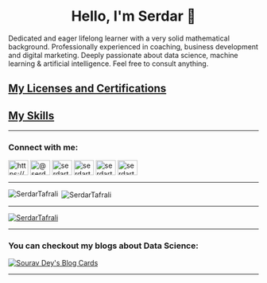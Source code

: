 <h1 align="center">Hello, I'm Serdar 👋</h1>  



<!--
**SerdarTafrali/SerdarTAFRALI** is a ✨ _special_ ✨ repository because its `README.md` (this file) appears on your GitHub profile.

-->

Dedicated and eager lifelong learner with a very solid mathematical background. Professionally experienced in coaching, business development and digital marketing. Deeply passionate about data science, machine learning & artificial intelligence. Feel free to consult anything.
<p><img align="right" src="https://komarev.com/ghpvc/?username=SerdarTafrali&style=flat-square&color=blue" alt=""/> </p>

## [My Licenses and Certifications](https://www.linkedin.com/in/serdartafrali/details/certifications/)
## [My Skills](https://www.linkedin.com/in/serdartafrali/details/skills/)
----

<h3 align="left">Connect with me:</h3>
<p align="left">
<a href="https://linkedin.com/in/https://www.linkedin.com/in/serdartafrali/" target="blank"><img align="center" src="https://raw.githubusercontent.com/rahuldkjain/github-profile-readme-generator/master/src/images/icons/Social/linked-in-alt.svg" alt="https://www.linkedin.com/in/serdartafrali/" height="30" width="40" /></a>
<a href="https://medium.com/@serdartafrali" target="blank"><img align="center" src="https://raw.githubusercontent.com/rahuldkjain/github-profile-readme-generator/master/src/images/icons/Social/medium.svg" alt="@serdartafrali" height="30" width="40" /></a>
<a href="https://www.kaggle.com/serdartafrali" target="blank"><img align="center" src="https://raw.githubusercontent.com/rahuldkjain/github-profile-readme-generator/master/src/images/icons/Social/kaggle.svg" alt="serdartafrali" height="30" width="40" /></a>
<a href="https://twitter.com/serdartafrali" target="blank"><img align="center" src="https://raw.githubusercontent.com/rahuldkjain/github-profile-readme-generator/master/src/images/icons/Social/twitter.svg" alt="serdartafrali" height="30" width="40" /></a>
<a href="https://www.hackerrank.com/serdartafrali" target="blank"><img align="center" src="https://raw.githubusercontent.com/rahuldkjain/github-profile-readme-generator/master/src/images/icons/Social/hackerrank.svg" alt="serdartafrali" height="30" width="40" /></a>
<a href="https://www.instagram.com/serdartafrali" target="blank"><img align="center" src="https://raw.githubusercontent.com/rahuldkjain/github-profile-readme-generator/master/src/images/icons/Social/instagram.svg" alt="serdartafrali" height="30" width="40" /></a>

</p>

----


<p><img align="left" src="https://github-readme-stats.vercel.app/api/top-langs?username=SerdarTafrali&show_icons=true&locale=en&layout=compact" alt="SerdarTafrali" /></p>
<p>&nbsp;<img align="center" src="https://github-readme-stats.vercel.app/api?username=SerdarTafrali&show_icons=true&locale=en" alt="SerdarTafrali" /></p>

----

<p align="left"> <a href="https://github.com/ryo-ma/github-profile-trophy"><img src="https://github-profile-trophy.vercel.app/?username=SerdarTafrali" alt="SerdarTafrali" /></a> </p>

----

### You can checkout my blogs about Data Science: 

[![Sourav Dey's Blog Cards](https://github-cards-external-blogs.souravdey777.vercel.app/getMediumBlogs?username=serdartafrali&type=horizontal)](https://medium.com/@serdartafrali)

----
